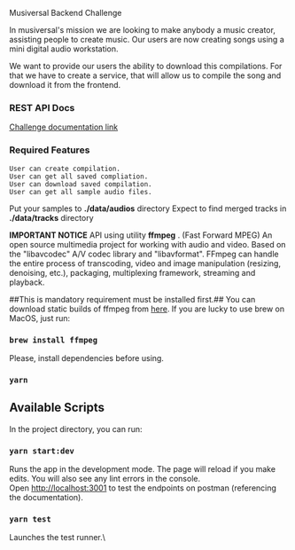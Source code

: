 Musiversal Backend Challenge

In musiversal's mission we are looking to make anybody a music creator, assisting people to create music. Our users are now creating songs using a mini digital audio workstation.

We want to provide our users the ability to download this compilations. For that we have to create a service, that will allow us to compile the song and download it from the frontend.

### REST API Docs

[Challenge documentation link](https://documenter.getpostman.com/view/12448738/Uz5KjZ8m)

### Required Features
```
User can create compilation.
User can get all saved compliation.
User can download saved compilation.
User can get all sample audio files.

```

Put your samples to **./data/audios** directory
Expect to find merged tracks in **./data/tracks** directory

**IMPORTANT NOTICE**
API using utility **ffmpeg** .
(Fast Forward MPEG) An open source multimedia project for working with audio and video. Based on the "libavcodec" A/V codec library and "libavformat". FFmpeg can handle the entire process of transcoding, video and image manipulation (resizing, denoising, etc.), packaging, multiplexing framework,  streaming and playback.

##This is mandatory requirement must be installed first.##
You can download static builds of ffmpeg from [here](https://johnvansickle.com/ffmpeg/). If you are lucky to use brew on MacOS, just run:
### `brew install ffmpeg`

Please, install dependencies before using.
### `yarn`

## Available Scripts

In the project directory, you can run:

### `yarn start:dev`

Runs the app in the development mode.
The page will reload if you make edits.
You will also see any lint errors in the console. \
Open [http://localhost:3001](http://localhost:3001) to test the endpoints on postman (referencing the documentation).

### `yarn test`

Launches the test runner.\




